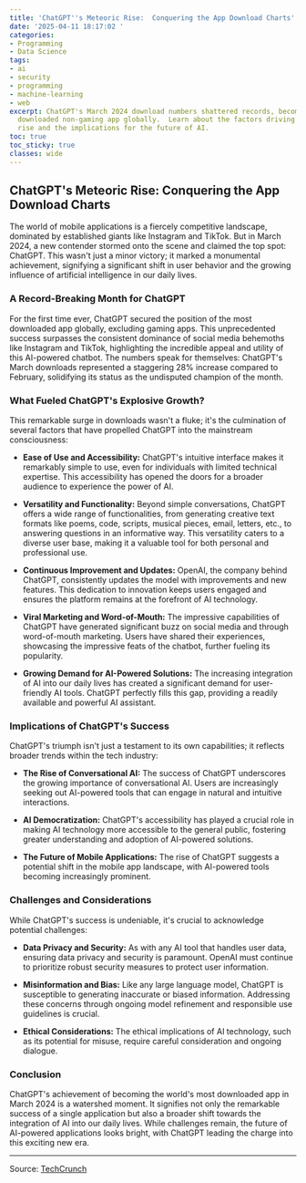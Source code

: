 ```yaml
---
title: 'ChatGPT''s Meteoric Rise:  Conquering the App Download Charts'
date: '2025-04-11 18:17:02 '
categories:
- Programming
- Data Science
tags:
- ai
- security
- programming
- machine-learning
- web
excerpt: ChatGPT's March 2024 download numbers shattered records, becoming the most
  downloaded non-gaming app globally.  Learn about the factors driving its meteoric
  rise and the implications for the future of AI.
toc: true
toc_sticky: true
classes: wide
---
```


## ChatGPT's Meteoric Rise: Conquering the App Download Charts

The world of mobile applications is a fiercely competitive landscape, dominated by established giants like Instagram and TikTok.  But in March 2024, a new contender stormed onto the scene and claimed the top spot: ChatGPT.  This wasn't just a minor victory; it marked a monumental achievement, signifying a significant shift in user behavior and the growing influence of artificial intelligence in our daily lives.

### A Record-Breaking Month for ChatGPT

For the first time ever, ChatGPT secured the position of the most downloaded app globally, excluding gaming apps.  This unprecedented success surpasses the consistent dominance of social media behemoths like Instagram and TikTok, highlighting the incredible appeal and utility of this AI-powered chatbot.  The numbers speak for themselves:  ChatGPT's March downloads represented a staggering 28% increase compared to February, solidifying its status as the undisputed champion of the month.

### What Fueled ChatGPT's Explosive Growth?

This remarkable surge in downloads wasn't a fluke; it's the culmination of several factors that have propelled ChatGPT into the mainstream consciousness:

* **Ease of Use and Accessibility:** ChatGPT's intuitive interface makes it remarkably simple to use, even for individuals with limited technical expertise. This accessibility has opened the doors for a broader audience to experience the power of AI.

* **Versatility and Functionality:**  Beyond simple conversations, ChatGPT offers a wide range of functionalities, from generating creative text formats like poems, code, scripts, musical pieces, email, letters, etc., to answering questions in an informative way. This versatility caters to a diverse user base, making it a valuable tool for both personal and professional use.

* **Continuous Improvement and Updates:** OpenAI, the company behind ChatGPT, consistently updates the model with improvements and new features. This dedication to innovation keeps users engaged and ensures the platform remains at the forefront of AI technology.

* **Viral Marketing and Word-of-Mouth:**  The impressive capabilities of ChatGPT have generated significant buzz on social media and through word-of-mouth marketing.  Users have shared their experiences, showcasing the impressive feats of the chatbot, further fueling its popularity.

* **Growing Demand for AI-Powered Solutions:** The increasing integration of AI into our daily lives has created a significant demand for user-friendly AI tools.  ChatGPT perfectly fills this gap, providing a readily available and powerful AI assistant.

### Implications of ChatGPT's Success

ChatGPT's triumph isn't just a testament to its own capabilities; it reflects broader trends within the tech industry:

* **The Rise of Conversational AI:**  The success of ChatGPT underscores the growing importance of conversational AI.  Users are increasingly seeking out AI-powered tools that can engage in natural and intuitive interactions.

* **AI Democratization:** ChatGPT's accessibility has played a crucial role in making AI technology more accessible to the general public, fostering greater understanding and adoption of AI-powered solutions.

* **The Future of Mobile Applications:** The rise of ChatGPT suggests a potential shift in the mobile app landscape, with AI-powered tools becoming increasingly prominent.

### Challenges and Considerations

While ChatGPT's success is undeniable, it's crucial to acknowledge potential challenges:

* **Data Privacy and Security:** As with any AI tool that handles user data, ensuring data privacy and security is paramount.  OpenAI must continue to prioritize robust security measures to protect user information.

* **Misinformation and Bias:**  Like any large language model, ChatGPT is susceptible to generating inaccurate or biased information.  Addressing these concerns through ongoing model refinement and responsible use guidelines is crucial.

* **Ethical Considerations:** The ethical implications of AI technology, such as its potential for misuse, require careful consideration and ongoing dialogue.

### Conclusion

ChatGPT's achievement of becoming the world's most downloaded app in March 2024 is a watershed moment. It signifies not only the remarkable success of a single application but also a broader shift towards the integration of AI into our daily lives.  While challenges remain, the future of AI-powered applications looks bright, with ChatGPT leading the charge into this exciting new era.

---

Source: [TechCrunch](https://techcrunch.com/2025/04/11/chatgpt-became-the-most-downloaded-app-globally-in-march/)